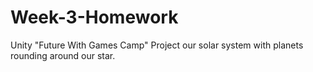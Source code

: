 # Week-3-Homework
 Unity "Future With Games Camp" Project
 our solar system with planets rounding around our star.
